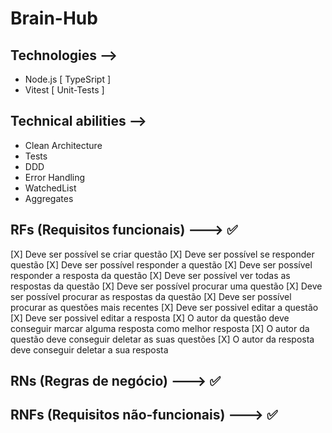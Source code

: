 # Brain-Hub

## Technologies -->

- Node.js [ TypeSript ]
- Vitest [ Unit-Tests ]

## Technical abilities -->

-  Clean Architecture
- Tests
- DDD
- Error Handling
- WatchedList
- Aggregates

##

## RFs (Requisitos funcionais) ---> ✅

 [X] Deve ser possível se criar questão
 [X] Deve ser possível se responder questão
 [X] Deve ser possível responder a questão
 [X] Deve ser possível responder a resposta da questão
 [X] Deve ser possível ver todas as respostas da questão
 [X] Deve ser possível procurar uma questão
 [X] Deve ser possível procurar as respostas da questão
 [X] Deve ser possível procurar as questões mais recentes 
 [X] Deve ser possivel editar a questão
 [X] Deve ser possivel editar a resposta
 [X] O autor da questão deve conseguir marcar alguma resposta como melhor resposta 
 [X] O autor da questão deve conseguir deletar as suas questões
 [X] O autor da resposta deve conseguir deletar a sua resposta
 

## RNs (Regras de negócio) ---> ✅


## RNFs (Requisitos não-funcionais) ---> ✅


 
